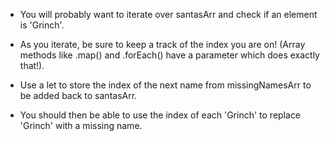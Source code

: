 - You will probably want to iterate over santasArr and check if an element is 'Grinch'.

- As you iterate, be sure to keep a track of the index you are on!
  (Array methods like .map() and .forEach() have a parameter which does exactly that!).

- Use a let to store the index of the next name from missingNamesArr to be added back to santasArr.

- You should then be able to use the index of each 'Grinch' to replace 'Grinch' with a missing name.
